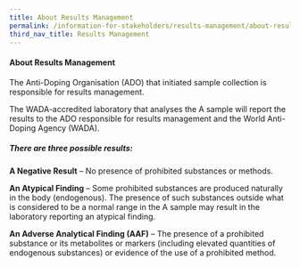 ```yaml
---
title: About Results Management
permalink: /information-for-stakeholders/results-management/about-results-management/
third_nav_title: Results Management
---
```

#### **About Results Management**
The Anti-Doping Organisation (ADO) that initiated sample collection is responsible for results management.

The WADA-accredited laboratory that analyses the A sample will report the results to the ADO responsible for results management and the World Anti-Doping Agency (WADA).

##### There are three possible results:
**A Negative Result** – No presence of prohibited substances or methods.

**An Atypical Finding** – Some prohibited substances are produced naturally in the body (endogenous). The presence of such substances outside what is considered to be a normal range in the A sample may result in the laboratory reporting an atypical finding.

**An Adverse Analytical Finding (AAF)** – The presence of a prohibited substance or its metabolites or markers (including elevated quantities of endogenous substances) or evidence of the use of a prohibited method.